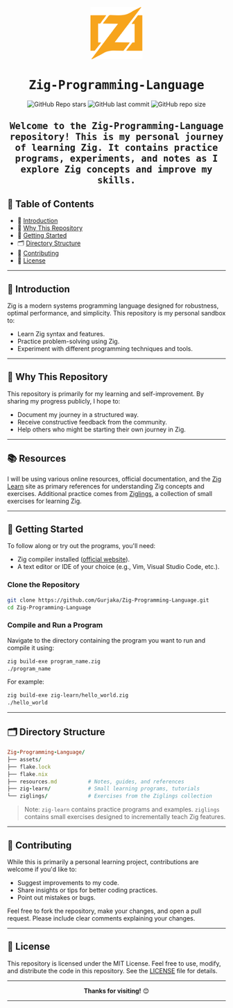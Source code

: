 <div align="center">

<img alt="Zig" src="assets/Zig_Programming_Language.svg" width="120px"/>

# <samp>Zig-Programming-Language</samp>

![GitHub Repo stars](https://img.shields.io/github/stars/Gurjaka/Zig-Programming-Language?style=for-the-badge&labelColor=2e3440&color=88c0d0)
![GitHub last commit](https://img.shields.io/github/last-commit/Gurjaka/Zig-Programming-Language?style=for-the-badge&labelColor=2e3440&color=81a1c1)
![GitHub repo size](https://img.shields.io/github/repo-size/Gurjaka/Zig-Programming-Language?style=for-the-badge&labelColor=2e3440&color=5e81ac)

## <samp>Welcome to the **Zig-Programming-Language** repository! This is my personal journey of learning Zig. It contains practice programs, experiments, and notes as I explore Zig concepts and improve my skills.</samp>

</div>

## 📝 Table of Contents

- 🎯 [Introduction](#-introduction)
- 🤔 [Why This Repository](#-why-this-repository)
- 🚀 [Getting Started](#-getting-started)
- 🗂️ [Directory Structure](#%EF%B8%8F-directory-structure)
- 🤝 [Contributing](#-contributing)
- 📜 [License](#-license)

---

## 🎯 Introduction

Zig is a modern systems programming language designed for robustness, optimal performance, and simplicity. This repository is my personal sandbox to:

- Learn Zig syntax and features.
- Practice problem-solving using Zig.
- Experiment with different programming techniques and tools.

---

## 🤔 Why This Repository

This repository is primarily for my learning and self-improvement. By sharing my progress publicly, I hope to:

- Document my journey in a structured way.
- Receive constructive feedback from the community.
- Help others who might be starting their own journey in Zig.

---

## 📚 Resources

I will be using various online resources, official documentation, and the [Zig Learn](https://ziglearn.org/) site as primary references for understanding Zig concepts and exercises. Additional practice comes from [Ziglings](https://github.com/ratfactor/ziglings), a collection of small exercises for learning Zig.

---

## 🚀 Getting Started

To follow along or try out the programs, you'll need:

- Zig compiler installed ([official website](https://ziglang.org/download/)).
- A text editor or IDE of your choice (e.g., Vim, Visual Studio Code, etc.).

### Clone the Repository

```bash
git clone https://github.com/Gurjaka/Zig-Programming-Language.git
cd Zig-Programming-Language
````

### Compile and Run a Program

Navigate to the directory containing the program you want to run and compile it using:

```bash
zig build-exe program_name.zig
./program_name
```

For example:

```bash
zig build-exe zig-learn/hello_world.zig
./hello_world
```

---

## 🗂️ Directory Structure

```ruby
Zig-Programming-Language/
├── assets/
├── flake.lock
├── flake.nix
├── resources.md          # Notes, guides, and references
├── zig-learn/            # Small learning programs, tutorials
└── ziglings/             # Exercises from the Ziglings collection
```

> Note: `zig-learn` contains practice programs and examples.
> `ziglings` contains small exercises designed to incrementally teach Zig features.

---

## 🤝 Contributing

While this is primarily a personal learning project, contributions are welcome if you'd like to:

* Suggest improvements to my code.
* Share insights or tips for better coding practices.
* Point out mistakes or bugs.

Feel free to fork the repository, make your changes, and open a pull request. Please include clear comments explaining your changes.

---

## 📜 License

This repository is licensed under the MIT License. Feel free to use, modify, and distribute the code in this repository. See the [LICENSE](LICENSE) file for details.

---

<p align="center">
  <strong>Thanks for visiting!</strong> 😊
</p>

---

